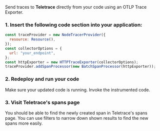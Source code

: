 Send traces to **Teletrace** directly from your code using an OTLP Trace Exporter.

### 1. Insert the following code section into your application:

```javascript
const traceProvider = new NodeTracerProvider({
  resource: Resource(),
});
const collectorOptions = {
  url: "your_endpoint",
};
const httpExporter = new HTTPTraceExporter(collectorOptions);
traceProvider.addSpanProcessor(new BatchSpanProcessor(httpExporter));
```

### 2. Redeploy and run your code

Make sure your updated code is running. Invoke the instrumented code.

### 3. Visit Teletrace's spans page

You should be able to find the newly created span in Teletrace's spans page. You can use filters to narrow down shown results to find the new spans more easily.

